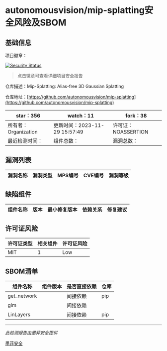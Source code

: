 # autonomousvision/mip-splatting安全风险及SBOM

## 基础信息

项目徽章：

[![Security Status](https://www.murphysec.com/platform3/v31/badge/1730656329416003584.svg)](https://www.murphysec.com/console/report/1730656328753303552/1730656329416003584)

> 点击徽章可查看详细项目安全报告

仓库描述：Mip-Splatting: Alias-free 3D Gaussian Splatting

仓库地址：[https://github.com/autonomousvision/mip-splatting](https://github.com/autonomousvision/mip-splatting)

| star：356 | watch：11 | fork：38 |
| ----------- | -------------- | ------------ |
| 所有者：Organization | 更新时间：2023-11-29 15:57:49 | 许可证：NOASSERTION |
| 最近检测时间： | 组件总数： | 漏洞总数： |




## 漏洞列表

| 漏洞名称 | 漏洞类型 | MPS编号 | CVE编号 | 漏洞等级 |
| ------- | ------ | ------- | ------ | ----- |





## 缺陷组件

| 组件名称 | 版本 | 最小修复版本 | 依赖关系 | 修复建议 |
| -------- | ---- | ------------ | -------- | -------- |





## 许可证风险

| 许可证类型 | 相关组件 | 许可证风险 |
| ---------- | -------- | ---------- |
|MIT|1|Low|




## SBOM清单

| 组件名称 | 组件版本 | 是否直接依赖 | 仓库 |
| -------- | -------- | ------------ | ---- |
|get_network||间接依赖|pip|
|glm||间接依赖||
|LinLayers||间接依赖|pip|


------

*此检测报告由墨菲安全提供*

[墨菲安全](www.murphysec.com)